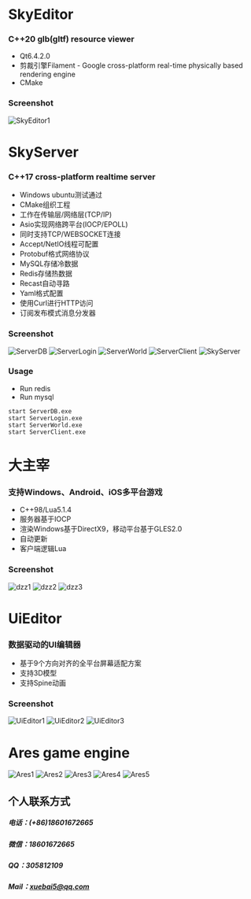 # SkyEditor
### C++20 glb(gltf) resource viewer
- Qt6.4.2.0
- 剪裁引擎Filament - Google cross-platform real-time physically based rendering engine
- CMake
### Screenshot
![SkyEditor1](screenshot/SkyEditor1.png)


# SkyServer
### C++17 cross-platform realtime server
- Windows ubuntu测试通过
- CMake组织工程
- 工作在传输层/网络层(TCP/IP)
- Asio实现网络跨平台(IOCP/EPOLL)
- 同时支持TCP/WEBSOCKET连接
- Accept/NetIO线程可配置
- Protobuf格式网络协议
- MySQL存储冷数据
- Redis存储热数据
- Recast自动寻路
- Yaml格式配置
- 使用Curl进行HTTP访问
- 订阅发布模式消息分发器
### Screenshot
![ServerDB](screenshot/ServerDB.png)
![ServerLogin](screenshot/ServerLogin.png)
![ServerWorld](screenshot/ServerWorld.png)
![ServerClient](screenshot/ServerClient.png)
![SkyServer](screenshot/SkyServer.png)
### Usage
- Run redis
- Run mysql
```
start ServerDB.exe
start ServerLogin.exe
start ServerWorld.exe
start ServerClient.exe
```


# 大主宰
### 支持Windows、Android、iOS多平台游戏
- C++98/Lua5.1.4
- 服务器基于IOCP
- 渲染Windows基于DirectX9，移动平台基于GLES2.0
- 自动更新
- 客户端逻辑Lua
### Screenshot
![dzz1](screenshot/dzz1.jpg)
![dzz2](screenshot/dzz2.png)
![dzz3](screenshot/dzz3.png)

# UiEditor
### 数据驱动的UI编辑器
- 基于9个方向对齐的全平台屏幕适配方案
- 支持3D模型
- 支持Spine动画
### Screenshot
![UiEditor1](screenshot/UiEditor1.png)
![UiEditor2](screenshot/UiEditor2.png)
![UiEditor3](screenshot/UiEditor3.png)

# Ares game engine
![Ares1](screenshot/Ares1.png)
![Ares2](screenshot/Ares2.png)
![Ares3](screenshot/Ares3.png)
![Ares4](screenshot/Ares4.png)
![Ares5](screenshot/Ares5.png)


## 个人联系方式
##### 电话：(+86)18601672665 
##### 微信：18601672665 
##### QQ：305812109
##### Mail：xuebai5@qq.com
